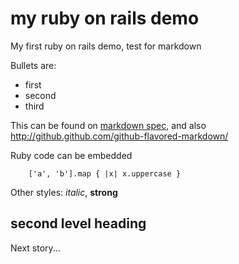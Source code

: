 # my ruby on rails demo

My first ruby on rails demo, test for markdown

Bullets are:

* first
* second
* third

This can be found on [markdown spec](http://en.wikipedia.org/wiki/Markdown), and also http://github.github.com/github-flavored-markdown/

Ruby code can be embedded

        ['a', 'b'].map { |x| x.uppercase }

Other styles: *italic*, **strong**

second level heading
--------------------

Next story...

